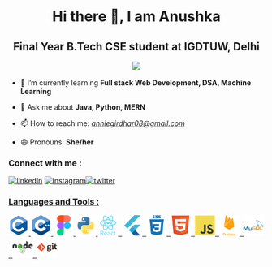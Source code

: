 <h1 align= "center"> Hi there 👋, I am Anushka</h1>
<h2 align = "center">Final Year B.Tech CSE student at IGDTUW, Delhi</h2>
<div align="middle">
<img src="https://media.giphy.com/media/3kPDmoWdBpQPNhCnUG/giphy.gif" height='200'>
</div>

- 🌱 I’m currently learning **Full stack Web Development, DSA, Machine Learning** 

- 💬 Ask me about **Java, Python, MERN**
 
- 📫 How to reach me: *anniegirdhar08@gmail.com* 

- 😄 Pronouns: **She/her** 
 
###  Connect with me :
<a href="https://www.linkedin.com/in/anushka-girdhar-815217229//"><img src='https://user-images.githubusercontent.com/97343839/210264509-faf4cb68-f9b0-4a7c-8430-b9dd81f1c8b1.png' alt='linkedin' height='40' margin-right='30'></a>   <a href="https://www.instagram.com/anushka_8104/"><img src='https://user-images.githubusercontent.com/97343839/210264169-35426e22-92c9-4069-a993-70433e7c401b.png' alt='instagram' height='40'></a><a href="https://twitter.com/anushkagirdhar8"><img src='https://user-images.githubusercontent.com/97343839/210264432-687179b1-9f3a-41ce-9046-e1768a07929e.png' alt='twitter' height='40'>  

###  Languages and Tools :
<div>
  <img src="https://github.com/devicons/devicon/blob/master/icons/c/c-original.svg" title="Git" **alt="Git" width="40" height="40"/>
  <img src="https://github.com/devicons/devicon/blob/master/icons/cplusplus/cplusplus-original.svg" title="Git" **alt="Git" width="40" height="40"/>
  <img src="https://github.com/devicons/devicon/blob/master/icons/figma/figma-original.svg" title="Git" **alt="Git" width="40" height="40"/>
  <img src="https://github.com/devicons/devicon/blob/master/icons/python/python-original.svg" title="Git" **alt="Git" width="40" height="40"/>
  <img src="https://github.com/devicons/devicon/blob/master/icons/react/react-original-wordmark.svg" title="React" alt="React" width="40" height="40"/>&nbsp;
  <img src="https://github.com/devicons/devicon/blob/master/icons/flutter/flutter-original.svg" title="Flutter" alt="Flutter" width="40" height="40"/>&nbsp;
  <img src="https://github.com/devicons/devicon/blob/master/icons/css3/css3-plain-wordmark.svg"  title="CSS3" alt="CSS" width="40" height="40"/>&nbsp;
  <img src="https://github.com/devicons/devicon/blob/master/icons/html5/html5-original.svg" title="HTML5" alt="HTML" width="40" height="40"/>&nbsp;
  <img src="https://github.com/devicons/devicon/blob/master/icons/javascript/javascript-original.svg" title="JavaScript" alt="JavaScript" width="40" height="40"/>&nbsp;
  <img src="https://github.com/devicons/devicon/blob/master/icons/firebase/firebase-plain-wordmark.svg" title="Firebase" alt="Firebase" width="40" height="40"/>&nbsp;
  <img src="https://github.com/devicons/devicon/blob/master/icons/mysql/mysql-original-wordmark.svg" title="MySQL"  alt="MySQL" width="40" height="40"/>&nbsp;
  <img src="https://github.com/devicons/devicon/blob/master/icons/nodejs/nodejs-original-wordmark.svg" title="NodeJS" alt="NodeJS" width="40" height="40"/>&nbsp;
  <img src="https://github.com/devicons/devicon/blob/master/icons/git/git-original-wordmark.svg" title="Git" **alt="Git" width="40" height="40"/>
</div>

